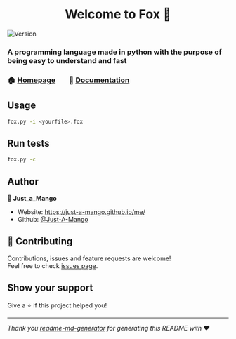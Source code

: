 <h1 align="center">Welcome to Fox 👋</h1>
<p>
  <img alt="Version" src="https://img.shields.io/badge/version-ALPHA-informational.svg?style=flat-square" />
</p>

### A programming language made in python with the purpose of being easy to understand and fast

### 🏠 [Homepage](https://github.com/Just-A-Mango/fox#readme)&nbsp; &nbsp; &nbsp; &nbsp; 📄 [Documentation](https://github.com/Just-A-Mango/fox/blob/main/.github/markdown/examples.md)

## Usage

```sh
fox.py -i <yourfile>.fox
```

## Run tests

```sh
fox.py -c
```

## Author

👤 **Just_a_Mango**

* Website: https://just-a-mango.github.io/me/
* Github: [@Just-A-Mango](https://github.com/Just-A-Mango)

## 🤝 Contributing

Contributions, issues and feature requests are welcome!<br />Feel free to check [issues page](https://github.com/Just-A-Mango/fox/issues). 

## Show your support

Give a ⭐️ if this project helped you!

***
_Thank you [readme-md-generator](https://github.com/kefranabg/readme-md-generator) for generating this README with ❤️_
